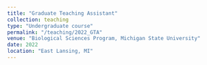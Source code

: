 ```yaml
---
title: "Graduate Teaching Assistant"
collection: teaching
type: "Undergraduate course"
permalink: "/teaching/2022_GTA"
venue: "Biological Sciences Program, Michigan State University"
date: 2022
location: "East Lansing, MI"
---
```

